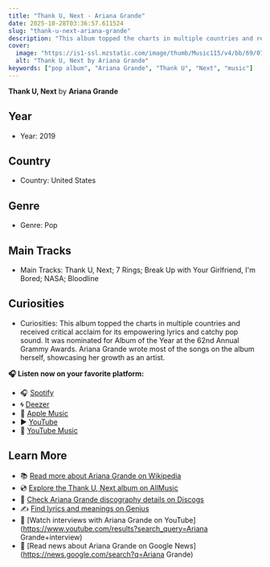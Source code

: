 ```yaml
---
title: "Thank U, Next - Ariana Grande"
date: 2025-10-28T03:36:57.611524
slug: "thank-u-next-ariana-grande"
description: "This album topped the charts in multiple countries and received critical acclaim for its empowering lyrics and catchy pop sound."
cover:
  image: "https://is1-ssl.mzstatic.com/image/thumb/Music115/v4/bb/69/07/bb6907de-8ad4-970b-3311-121320e1bf9c/19UMGIM03691.rgb.jpg/500x500bb.jpg"
  alt: "Thank U, Next by Ariana Grande"
keywords: ["pop album", "Ariana Grande", "Thank U", "Next", "music"]
---
```


**Thank U, Next** by **Ariana Grande**
## Year
- Year: 2019
## Country
- Country: United States
## Genre
- Genre: Pop
## Main Tracks
- Main Tracks: Thank U, Next; 7 Rings; Break Up with Your Girlfriend, I'm Bored; NASA; Bloodline
## Curiosities
- Curiosities: This album topped the charts in multiple countries and received critical acclaim for its empowering lyrics and catchy pop sound. It was nominated for Album of the Year at the 62nd Annual Grammy Awards. Ariana Grande wrote most of the songs on the album herself, showcasing her growth as an artist.



**🎧 Listen now on your favorite platform:**

- 🎧 [Spotify](https://open.spotify.com/search/Thank%20U%2C%20Next%20Ariana%20Grande)
- 🌀 [Deezer](https://www.deezer.com/search/Thank%20U%2C%20Next%20Ariana%20Grande)
- 🍎 [Apple Music](https://music.apple.com/search?term=Thank%20U%2C%20Next%20Ariana%20Grande)
- ▶️ [YouTube](https://www.youtube.com/results?search_query=Thank%20U%2C%20Next%20Ariana%20Grande)
- 🎵 [YouTube Music](https://music.youtube.com/search?q=Thank%20U%2C%20Next%20Ariana%20Grande)

## Learn More

- 📚 [Read more about Ariana Grande on Wikipedia](https://en.wikipedia.org/wiki/Ariana+Grande)
- 💿 [Explore the Thank U, Next album on AllMusic](https://www.allmusic.com/search/albums/Thank+U%2C+Next)
- 📀 [Check Ariana Grande discography details on Discogs](https://www.discogs.com/search/?q=Thank+U%2C+Next+Ariana+Grande&type=all)
- ✍️ [Find lyrics and meanings on Genius](https://genius.com/search?q=Thank+U%2C+Next%20Ariana+Grande)
- 🎤 [Watch interviews with Ariana Grande on YouTube](https://www.youtube.com/results?search_query=Ariana Grande+interview)
- 📰 [Read news about Ariana Grande on Google News](https://news.google.com/search?q=Ariana Grande)